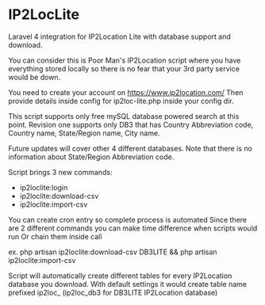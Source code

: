 # IP2LocLite
Laravel 4 integration for IP2Location Lite with database support and download.

You can consider this is Poor Man's IP2Location script where you have everything stored locally 
so there is no fear that your 3rd party service would be down.

You need to create your account on https://www.ip2location.com/
Then provide details inside config for ip2loc-lite.php inside your config dir.

This script supports only free mySQL database powered search at this point.
Revision one supports only DB3 that has Country Abbreviation code, Country name, State/Region name, City name.
 
Future updates will cover other 4 different databases.
Note that there is no information about State/Region Abbreviation code.

Script brings 3 new commands:
- ip2loclite:login
- ip2loclite:download-csv <database name to download>
- ip2loclite:import-csv <database name to download>

You can create cron entry so complete process is automated
Since there are 2 different commands you can make time difference when scripts would run
Or chain them inside call

ex. php artisan ip2loclite:download-csv DB3LITE && php artisan ip2loclite:import-csv

Script will automatically create different tables for every IP2Location database you download.
With default settings it would create table name prefixed ip2loc_ (ip2loc_db3 for DB3LITE IP2Location database)

